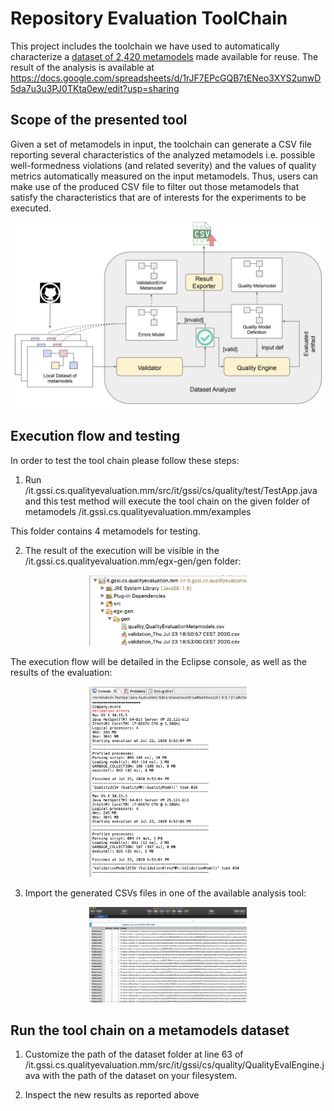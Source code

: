 # Repository Evaluation ToolChain
This project includes the toolchain we have used to automatically characterize a <a href="https://github.com/gssi/metamodel-dataset-analysis-toolchain/tree/master/metamodels">dataset of 2,420 metamodels</a> made available for reuse. 
The result of the analysis is available at https://docs.google.com/spreadsheets/d/1rJF7EPcGQB7tENeo3XYS2unwD5da7u3u3PJ0TKta0ew/edit?usp=sharing 

## Scope of the presented tool
Given a set of metamodels in input, the toolchain can generate a CSV file reporting several characteristics of the analyzed metamodels i.e.
possible well-formedness violations (and related severity) and the values of  quality metrics automatically measured on the input metamodels. 
Thus, users can make use of the produced CSV file to filter out those metamodels that satisfy the characteristics that are of interests for the experiments to be executed.

![Architecture](images/architecture.png)

## Execution flow and testing
In order to test the tool chain please follow these steps:

1.  Run /it.gssi.cs.qualityevaluation.mm/src/it/gssi/cs/quality/test/TestApp.java and this test method will execute the tool chain on the given folder of metamodels /it.gssi.cs.qualityevaluation.mm/examples

This folder contains 4 metamodels for testing.

2. The result of the execution will be visible in the /it.gssi.cs.qualityevaluation.mm/egx-gen/gen folder:

<center><img src="images/gen.png" width="50%" ></center>

The execution flow will be detailed in the Eclipse console, as well as the results of the evaluation:
<center><img src="images/results.png" width="50%" ></center>

3. Import the generated CSVs files in one of the available analysis tool:
<center><img src="images/csv.png" width="50%" ></center>

## Run the tool chain on a metamodels dataset 

1. Customize the path of the dataset folder at line 63 of /it.gssi.cs.qualityevaluation.mm/src/it/gssi/cs/quality/QualityEvalEngine.java
with the path of the dataset on your filesystem.

2. Inspect the new results as reported above
